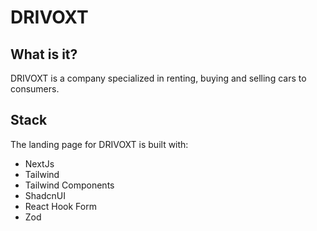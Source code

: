 # DRIVOXT

## What is it?
DRIVOXT is a company specialized in renting, buying and selling cars to consumers.

## Stack
The landing page for DRIVOXT is built with:
- NextJs
- Tailwind
- Tailwind Components
- ShadcnUI
- React Hook Form
- Zod
